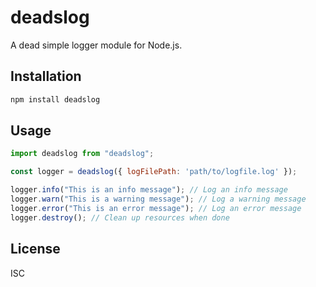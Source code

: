 # deadslog

A dead simple logger module for Node.js.

## Installation

```bash
npm install deadslog
```

## Usage

```javascript
import deadslog from "deadslog";

const logger = deadslog({ logFilePath: 'path/to/logfile.log' });

logger.info("This is an info message"); // Log an info message
logger.warn("This is a warning message"); // Log a warning message
logger.error("This is an error message"); // Log an error message
logger.destroy(); // Clean up resources when done
```

## License

ISC